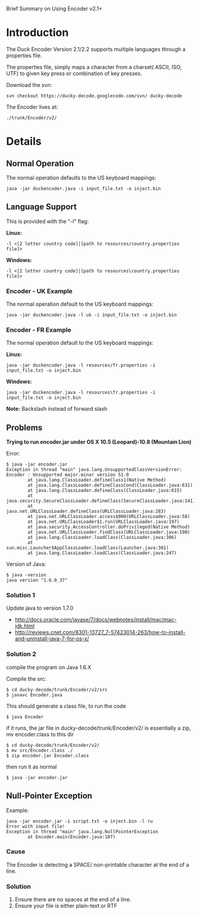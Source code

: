 Brief Summary on Using Encoder v2.1+
# Introduction

The Duck Encoder Version 2.1/2.2 supports multiple languages through a properties file.

The properties file, simply maps a character from a charset( ASCII, ISO, UTF) to given key press or combination of key presses.

Download the svn:
```
svn checkout https://ducky-decode.googlecode.com/svn/ ducky-decode
```
The Encoder lives at:
```
./trunk/Encoder/v2/
```

# Details

## Normal Operation

The normal operation defaults to the US keyboard mappings:
```
java -jar duckencoder.java -i input_file.txt -o inject.bin
```
## Language Support

This is provided with the "-l" flag:

**Linux:**
```
-l <[2 letter country code]|[path to resources/country.properties file]>
```

**Windows:**
```
-l <[2 letter country code]|[path to resources\country.properties file]>
```

### Encoder - UK Example
The normal operation default to the US keyboard mappings:
```
java -jar duckencoder.java -l uk -i input_file.txt -o inject.bin
```

### Encoder - FR Example
The normal operation default to the US keyboard mappings:

**Linux:**
```
java -jar duckencoder.java -l resources/fr.properties -i input_file.txt -o inject.bin
```

**Windows:**
```
java -jar duckencoder.java -l resources\fr.properties -i input_file.txt -o inject.bin
```
**Note:** Backslash instead of forward slash

## Problems

**Trying to run encoder.jar under OS X 10.5 (Leopard)-10.8 (Mountain Lion)**

Error:
```
$ java -jar encoder.jar
Exception in thread "main" java.lang.UnsupportedClassVersionError: Encoder : Unsupported major.minor version 51.0
        at java.lang.ClassLoader.defineClass1(Native Method)
        at java.lang.ClassLoader.defineClassCond(ClassLoader.java:631)
        at java.lang.ClassLoader.defineClass(ClassLoader.java:615)
        at java.security.SecureClassLoader.defineClass(SecureClassLoader.java:141)
        at java.net.URLClassLoader.defineClass(URLClassLoader.java:283)
        at java.net.URLClassLoader.access$000(URLClassLoader.java:58)
        at java.net.URLClassLoader$1.run(URLClassLoader.java:197)
        at java.security.AccessController.doPrivileged(Native Method)
        at java.net.URLClassLoader.findClass(URLClassLoader.java:190)
        at java.lang.ClassLoader.loadClass(ClassLoader.java:306)
        at sun.misc.Launcher$AppClassLoader.loadClass(Launcher.java:301)
        at java.lang.ClassLoader.loadClass(ClassLoader.java:247)
```

Version of Java:
```
$ java -version
java version "1.6.0_37"
```

### Solution 1
Update java to version 1.7.0

* http://docs.oracle.com/javase/7/docs/webnotes/install/mac/mac-jdk.html
* http://reviews.cnet.com/8301-13727_7-57423014-263/how-to-install-and-uninstall-java-7-for-os-x/

### Solution 2
compile the program on Java 1.6.X

Compile the src:
```
$ cd ducky-decode/trunk/Encoder/v2/src
$ javavc Encoder.java
```
This should generate a class file, to run the code
```
$ java Encoder
```
if it runs, the jar file in ducky-decode/trunk/Encoder/v2/ is essentially a zip, mv encoder.class to this dir
```
$ cd ducky-decode/trunk/Encoder/v2/
$ mv src/Encoder.class ./
$ zip encoder.jar Encoder.class
```
then run it as normal
```
$ java -jar encoder.jar
```
## Null-Pointer Exception

Example:
```
java -jar encoder.jar -i script.txt -o inject.bin -l ru
Error with input file!
Exception in thread "main" java.lang.NullPointerException
        at Encoder.main(Encoder.java:107)
```
### Cause
The Encoder is detecting a SPACE/ non-printable character at the end of a line.

### Solution
1. Ensure there are no spaces at the end of a line.
2. Ensure your file is either plain-text or RTF